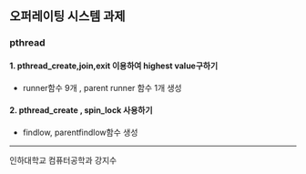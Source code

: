 ## 오퍼레이팅 시스템 과제

### pthread

#### 1. pthread_create,join,exit 이용하여 highest value구하기
- runner함수 9개 , parent runner 함수 1개 생성

#### 2. pthread_create , spin_lock 사용하기
- findlow, parentfindlow함수 생성



---
인하대학교 컴퓨터공학과 강지수
